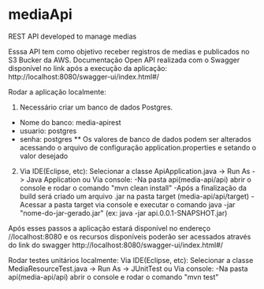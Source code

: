 # mediaApi
REST API developed to manage medias

Esssa API tem como objetivo receber registros de medias e publicados no S3 Bucker da AWS.
Documentação Open API realizada com o Swagger disponível no link após a execução da aplicação: http://localhost:8080/swagger-ui/index.html#/

Rodar a aplicação localmente: 
1. Necessário criar um banco de dados Postgres.
  - Nome do banco: media-apirest
  - usuario: postgres
  - senha: postgres
  ** Os valores de banco de dados podem ser alterados acessando o arquivo de configuração application.properties e setando o valor desejado

2. Via IDE(Eclipse, etc): Selecionar a classe ApiApplication.java -> Run As -> Java Application
   ou
   Via console: -Na pasta api(media-api/api) abrir o console e rodar o comando "mvn clean install"
                -Após a finalização da build será criado um arquivo .jar na pasta target (media-api/api/target)
                -Acessar a pasta target via console e executar o comando java -jar "nome-do-jar-gerado.jar" (ex: java -jar api.0.0.1-SNAPSHOT.jar)

Após esses passos a aplicação estará disponível no endereço //localhost:8080 e os recursos disponíveis poderão ser acessados através do link do swagger http://localhost:8080/swagger-ui/index.html#/


Rodar testes unitários localmente:
Via IDE(Eclipse, etc): Selecionar a classe MediaResourceTest.java -> Run As -> JUnitTest
   ou
   Via console: -Na pasta api(media-api/api) abrir o console e rodar o comando "mvn test"
   
 
